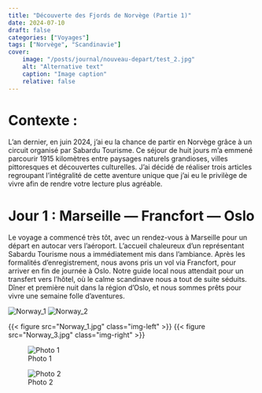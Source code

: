 ```yaml
---
title: "Découverte des Fjords de Norvège (Partie 1)"
date: 2024-07-10
draft: false
categories: ["Voyages"]
tags: ["Norvège", "Scandinavie"]
cover:
    image: "/posts/journal/nouveau-depart/test_2.jpg"
    alt: "Alternative text"
    caption: "Image caption"
    relative: false
---
```


# Contexte : 
L’an dernier, en juin 2024, j’ai eu la chance de partir en Norvège grâce à un circuit organisé par Sabardu Tourisme. Ce séjour de huit jours m’a emmené parcourir 1915 kilomètres entre paysages naturels grandioses, villes pittoresques et découvertes culturelles. J’ai décidé de réaliser trois articles regroupant l’intégralité de cette aventure unique que j’ai eu le privilège de vivre afin de rendre votre lecture plus agréable.

# Jour 1 : Marseille — Francfort — Oslo

Le voyage a commencé très tôt, avec un rendez-vous à Marseille pour un départ en autocar vers l’aéroport. L’accueil chaleureux d’un représentant Sabardu Tourisme nous a immédiatement mis dans l’ambiance. Après les formalités d’enregistrement, nous avons pris un vol via Francfort, pour arriver en fin de journée à Oslo. Notre guide local nous attendait pour un transfert vers l’hôtel, où le calme scandinave nous a tout de suite séduits. Dîner et première nuit dans la région d’Oslo, et nous sommes prêts pour vivre une semaine folle d’aventures.

![Norway_1](Norway_1.jpg)
![Norway_2](Norway_2.jpg)

{{< figure src="Norway_1.jpg" class="img-left" >}}
{{< figure src="Norway_3.jpg" class="img-right" >}}


<div class="side-by-side">
  <figure class="figure">
    <img src="/images/Norway_1.jpg" alt="Photo 1" />
    <figcaption>Photo 1</figcaption>
  </figure>
  <figure class="figure">
    <img src="/images/Norway_2.jpg" alt="Photo 2" />
    <figcaption>Photo 2</figcaption>
  </figure>
</div>

